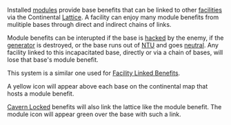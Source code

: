 Installed [modules](index.md) provide base benefits that can be linked to
other [facilities](../locations/Facilities.md) via the Continental
[Lattice](../terminology/Lattice.md). A facility can enjoy many module benefits
from mulitiple bases through direct and indirect chains of links.

Module benefits can be interupted if the base is [hacked](../archive/strategy/Capturing_Bases.md) by
the enemy, if the [generator](../items/Generator.md) is destroyed, or the base
runs out of [NTU](../items/NTU.md) and goes
[neutral](../terminology/Neutral.md). Any facility linked to this incapacitated
base, directly or via a chain of bases, will lose that base's module benefit.

This system is a similar one used for
[Facility Linked Benefits](../terminology/Facility_Linked_Benefit.md).

A yellow icon will appear above each base on the continental map that hosts a
module benefit.

[Cavern Locked](../terminology/Cavern_Lock.md) benefits will also link the lattice like the
module benefit. The module icon will appear green over the base with such a
link.
